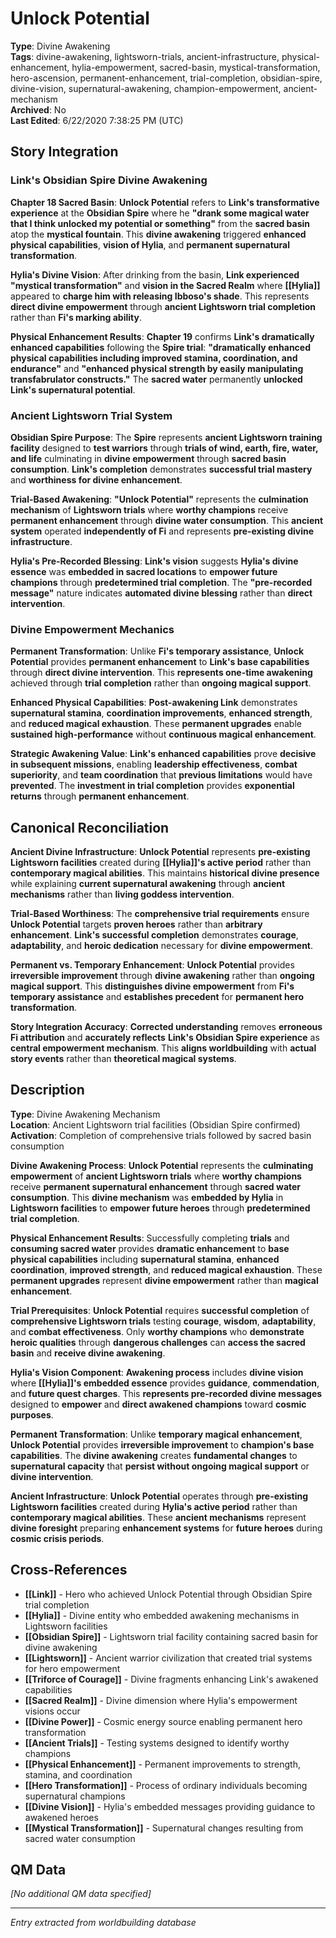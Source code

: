 # Unlock Potential

**Type**: Divine Awakening  
**Tags**: divine-awakening, lightsworn-trials, ancient-infrastructure, physical-enhancement, hylia-empowerment, sacred-basin, mystical-transformation, hero-ascension, permanent-enhancement, trial-completion, obsidian-spire, divine-vision, supernatural-awakening, champion-empowerment, ancient-mechanism  
**Archived**: No  
**Last Edited**: 6/22/2020 7:38:25 PM (UTC)

## Story Integration

### Link's Obsidian Spire Divine Awakening
**Chapter 18 Sacred Basin**: **Unlock Potential** refers to **Link's transformative experience** at the **Obsidian Spire** where he **"drank some magical water that I think unlocked my potential or something"** from the **sacred basin** atop the **mystical fountain**. This **divine awakening** triggered **enhanced physical capabilities**, **vision of Hylia**, and **permanent supernatural transformation**.

**Hylia's Divine Vision**: After drinking from the basin, **Link experienced** **"mystical transformation"** and **vision in the Sacred Realm** where **[[Hylia]]** appeared to **charge him with releasing Ibboso's shade**. This represents **direct divine empowerment** through **ancient Lightsworn trial completion** rather than **Fi's marking ability**.

**Physical Enhancement Results**: **Chapter 19** confirms **Link's dramatically enhanced capabilities** following the **Spire trial**: **"dramatically enhanced physical capabilities including improved stamina, coordination, and endurance"** and **"enhanced physical strength by easily manipulating transfabrulator constructs."** The **sacred water** permanently **unlocked Link's supernatural potential**.

### Ancient Lightsworn Trial System
**Obsidian Spire Purpose**: The **Spire** represents **ancient Lightsworn training facility** designed to **test warriors** through **trials of wind, earth, fire, water, and life** culminating in **divine empowerment** through **sacred basin consumption**. **Link's completion** demonstrates **successful trial mastery** and **worthiness for divine enhancement**.

**Trial-Based Awakening**: **"Unlock Potential"** represents the **culmination mechanism** of **Lightsworn trials** where **worthy champions** receive **permanent enhancement** through **divine water consumption**. This **ancient system** operated **independently of Fi** and represents **pre-existing divine infrastructure**.

**Hylia's Pre-Recorded Blessing**: **Link's vision** suggests **Hylia's divine essence** was **embedded in sacred locations** to **empower future champions** through **predetermined trial completion**. The **"pre-recorded message"** nature indicates **automated divine blessing** rather than **direct intervention**.

### Divine Empowerment Mechanics
**Permanent Transformation**: Unlike **Fi's temporary assistance**, **Unlock Potential** provides **permanent enhancement** to **Link's base capabilities** through **direct divine intervention**. This **represents one-time awakening** achieved through **trial completion** rather than **ongoing magical support**.

**Enhanced Physical Capabilities**: **Post-awakening Link** demonstrates **supernatural stamina**, **coordination improvements**, **enhanced strength**, and **reduced magical exhaustion**. These **permanent upgrades** enable **sustained high-performance** without **continuous magical enhancement**.

**Strategic Awakening Value**: **Link's enhanced capabilities** prove **decisive in subsequent missions**, enabling **leadership effectiveness**, **combat superiority**, and **team coordination** that **previous limitations** would have **prevented**. The **investment in trial completion** provides **exponential returns** through **permanent enhancement**.

## Canonical Reconciliation

**Ancient Divine Infrastructure**: **Unlock Potential** represents **pre-existing Lightsworn facilities** created during **[[Hylia]]'s active period** rather than **contemporary magical abilities**. This maintains **historical divine presence** while explaining **current supernatural awakening** through **ancient mechanisms** rather than **living goddess intervention**.

**Trial-Based Worthiness**: The **comprehensive trial requirements** ensure **Unlock Potential** targets **proven heroes** rather than **arbitrary enhancement**. **Link's successful completion** demonstrates **courage**, **adaptability**, and **heroic dedication** necessary for **divine empowerment**.

**Permanent vs. Temporary Enhancement**: **Unlock Potential** provides **irreversible improvement** through **divine awakening** rather than **ongoing magical support**. This **distinguishes divine empowerment** from **Fi's temporary assistance** and **establishes precedent** for **permanent hero transformation**.

**Story Integration Accuracy**: **Corrected understanding** removes **erroneous Fi attribution** and **accurately reflects** **Link's Obsidian Spire experience** as **central empowerment mechanism**. This **aligns worldbuilding** with **actual story events** rather than **theoretical magical systems**.

## Description

**Type**: Divine Awakening Mechanism  
**Location**: Ancient Lightsworn trial facilities (Obsidian Spire confirmed)  
**Activation**: Completion of comprehensive trials followed by sacred basin consumption

**Divine Awakening Process**: **Unlock Potential** represents the **culminating empowerment** of **ancient Lightsworn trials** where **worthy champions** receive **permanent supernatural enhancement** through **sacred water consumption**. This **divine mechanism** was **embedded by Hylia** in **Lightsworn facilities** to **empower future heroes** through **predetermined trial completion**.

**Physical Enhancement Results**: Successfully completing **trials** and **consuming sacred water** provides **dramatic enhancement** to **base physical capabilities** including **supernatural stamina**, **enhanced coordination**, **improved strength**, and **reduced magical exhaustion**. These **permanent upgrades** represent **divine empowerment** rather than **magical enhancement**.

**Trial Prerequisites**: **Unlock Potential** requires **successful completion** of **comprehensive Lightsworn trials** testing **courage**, **wisdom**, **adaptability**, and **combat effectiveness**. Only **worthy champions** who **demonstrate heroic qualities** through **dangerous challenges** can **access the sacred basin** and **receive divine awakening**.

**Hylia's Vision Component**: **Awakening process** includes **divine vision** where **[[Hylia]]'s embedded essence** provides **guidance**, **commendation**, and **future quest charges**. This **represents pre-recorded divine messages** designed to **empower** and **direct awakened champions** toward **cosmic purposes**.

**Permanent Transformation**: Unlike **temporary magical enhancement**, **Unlock Potential** provides **irreversible improvement** to **champion's base capabilities**. The **divine awakening** creates **fundamental changes** to **supernatural capacity** that **persist without ongoing magical support** or **divine intervention**.

**Ancient Infrastructure**: **Unlock Potential** operates through **pre-existing Lightsworn facilities** created during **Hylia's active period** rather than **contemporary magical abilities**. These **ancient mechanisms** represent **divine foresight** preparing **enhancement systems** for **future heroes** during **cosmic crisis periods**.

## Cross-References
- **[[Link]]** - Hero who achieved Unlock Potential through Obsidian Spire trial completion
- **[[Hylia]]** - Divine entity who embedded awakening mechanisms in Lightsworn facilities
- **[[Obsidian Spire]]** - Lightsworn trial facility containing sacred basin for divine awakening
- **[[Lightsworn]]** - Ancient warrior civilization that created trial systems for hero empowerment
- **[[Triforce of Courage]]** - Divine fragments enhancing Link's awakened capabilities
- **[[Sacred Realm]]** - Divine dimension where Hylia's empowerment visions occur
- **[[Divine Power]]** - Cosmic energy source enabling permanent hero transformation
- **[[Ancient Trials]]** - Testing systems designed to identify worthy champions
- **[[Physical Enhancement]]** - Permanent improvements to strength, stamina, and coordination
- **[[Hero Transformation]]** - Process of ordinary individuals becoming supernatural champions
- **[[Divine Vision]]** - Hylia's embedded messages providing guidance to awakened heroes
- **[[Mystical Transformation]]** - Supernatural changes resulting from sacred water consumption

## QM Data
*[No additional QM data specified]*

---
*Entry extracted from worldbuilding database*
